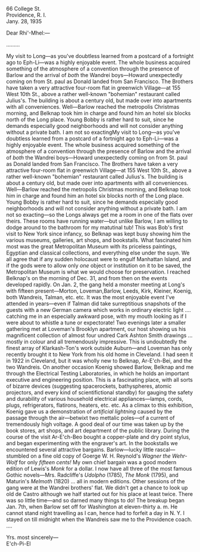 66 College St.  
Providence, R. I.  
Jany. 28, 1935

Dear Rhi'-Mhel:—

.........

My visit to Long—as you've doubtless learned from a postcard of a fortnight ago to Eph-Li—was a highly enjoyable event. The whole business acquired something of the atmosphere of a convention through the presence of Barlow and the arrival of *both* the Wandrei boys—Howard unexpectedly coming on from St. paul as Donald landed from San Francisco. The Brothers have taken a very attractive four-room flat in greenwich Village—at 155 West 10th St., above a rather well-known "bohemian" restaurant called Julius's. The building is about a century old, but made over into apartments with all conveniences. Well—Barlow reached the metropolis Christmas morning, and Belknap took him in charge and found him an hotel six blocks north of the Long place. Young Bobby is rather hard to suit, since he demands especially good neighborhoods and will not consider anything without a private bath. I am not so exactingMy visit to Long—as you've doubtless learned from a postcard of a fortnight ago to Eph-Li—was a highly enjoyable event. The whole business acquired something of the atmosphere of a convention through the presence of Barlow and the arrival of *both* the Wandrei boys—Howard unexpectedly coming on from St. paul as Donald landed from San Francisco. The Brothers have taken a very attractive four-room flat in greenwich Village—at 155 West 10th St., above a rather well-known "bohemian" restaurant called Julius's. The building is about a century old, but made over into apartments with all conveniences. Well—Barlow reached the metropolis Christmas morning, and Belknap took him in charge and found him an hotel six blocks north of the Long place. Young Bobby is rather hard to suit, since he demands especially good neighborhoods and will not consider anything without a private bath. I am not so exacting—so the Longs always get me a room in one of the flats over theirs. These rooms have running water—but unlike Barlow, I am willing to dodge around to the bathroom for my matutinal tub! This was Bob's first visit to New York since infancy, so Belknap was kept busy showing him the various museums, galleries, art shops, and bookstalls. What fascinated him most was the great Metropolitan Museum with its priceless paintings, Egyptian and classical collections, and everything else under the suyn. We all agree that if any sudden holocaust were to engulf Manhattan Island, and if the gods were to allow only *one* object or institution on it to be saved, the Metropolitan Museum is what we would choose for preservation. I reached Belknap's on the morning of Dec. 31, and from then on the events developed rapidly. On Jan. 2, the gang held a monster meeting at Long's with fifteen present—Morton, Loveman,Barlow, Leeds, Kirk, Kleiner, Koenig, both Wandreis, Talman, etc. etc. It was the most enjoyable event I've attended in years—even if Talman did take surreptitious snapshots of the guests with a new German camera which works in ordinary electric light .... catching me in an especially awkward pose, with my mouth looking as if I were about to whistle a tune or expectorate! Two evenings later a smaller gathering met at Loveman's Brooklyn apartment, our host showing us his magnificent collection of almost four undred Cark Ashton Smith drawings ... mostly in colour and all tremendously impressive. This is undoubtedly the finest array of Klarkash-Ton's work outside Auburn—and Loveman has only recently brought it to New York from his old home in Cleveland. I had seen it in 1922 in Cleveland, but it was wholly new to Belknap, Ar-E'ch-Bei, and the two Wandreis. On another occasion Koenig showed Barlow, Belknap and me through the Electrical Testing Laboratories, in which he holds an important executive and engineering position. This is a fascinating place, with all sorts of bizarre devices (suggesting spacerockets, bathyspheres, atomic projectors, and every kind of scientifictional standby) for gauging the safety and durability of various household electrical appliances—lamps, cords, plugs, refrigerators, flatirons, heaters, etc. etc. As a climax to this exhibition, Koenig gave us a demonstration of *artificial lightning* caused by the passage through the air—betwixt two mettalic poles—of a current of tremendously high voltage. A good deal of our time was taken up by the book stores, art shops, and art department of the public library. During the course of the visit Ar-E'ch-Beo bought a copper-plate and dry point stylus, and began experimenting with the engraver's art. In the bookstalls we encountered several attractive bargains. Barlow—lucky little rascal—stumbled on a fine old copy of Goerge W. H. Reynold's *Wagner the Wehr-Wolf* for only *fifteen cents!* My own chief bargain was a good modern edition of Lewis's *Monk* for a dollar. I now have all three of the most famous Gothic novels—Mrs. Radcliffe's *Udolpho* (1785), *The Monk* (1795), and Maturin's *Melmoth* (1820) ... all in modern editions. Other sessions of the gang were at the Wandrei brothers' flat. We didn't get a chance to look up old de Castro although we half started out for his place at least twice. There was so little time—and so darned many things to do! The breakup began Jan. 7th, when Barlow set off for Washington at eleven-thirty a. m. He cannot stand night travelling as I can, hence had to forfeit a day in N. Y. I stayed on till midnight when the Wandreis saw me to the Providence coach. ....

Yrs. most sincerely—  
E'ch-Pi-El
